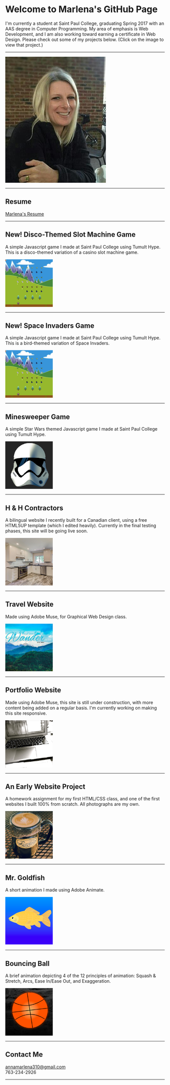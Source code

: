 # Welcome to Marlena's GitHub Page

I'm currently a student at Saint Paul College, graduating Spring 2017 with an AAS degree in Computer Programming. My area of emphasis is Web Development, and I am also working toward earning a certificate in Web Design. Please check out some of my projects below. (Click on the image to view that project.)

<hr>

<img src="headShot.jpg" alt="Marlena headshot" />

<hr>

## Resume

<a href="https://annamarlena.github.io/ResumeV2.pdf">Marlena's Resume</a>

<hr>

## New! Disco-Themed Slot Machine Game
A simple Javascript game I made at Saint Paul College using Tumult Hype. This is a disco-themed variation of a casino slot machine game.

<a href="https://annamarlena.github.io/DiscoMania/"><img src="birds.jpg" alt="disco ball" width="150" height="150" /></a>

<hr>

## New! Space Invaders Game
A simple Javascript game I made at Saint Paul College using Tumult Hype. This is a bird-themed variation of Space Invaders.

<a href="https://annamarlena.github.io/SpaceInvaders/"><img src="birds.jpg" alt="flying birds" width="150" height="150" /></a>

<hr>

## Minesweeper Game
A simple Star Wars themed Javascript game I made at Saint Paul College using Tumult Hype.

<a href="https://annamarlena.github.io/Minesweeper/"><img src="flag.png" alt="storm trooper" width="150" height="150" /></a>

<hr>

## H & H Contractors
A bilingual website I recently built for a Canadian client, using a free HTML5UP template (which I edited heavily). Currently in the final testing phases, this site will be going live soon.

<a href="https://annamarlena.github.io/HHContractors/"><img src="kitchen.png" alt="kitchen" width="150" height="150" /></a>

<hr>

## Travel Website
Made using Adobe Muse, for Graphical Web Design class.

<a href="http://faketravelsite.businesscatalyst.com"><img src="travel.png" alt="travel image" width="150" height="150" /></a>

<hr>

## Portfolio Website
Made using Adobe Muse, this site is still under construction, with more content being added on a regular basis. 
I'm currently working on making this site responsive.

<a href="http://annamarlena.businesscatalyst.com"><img src="portfolio.png" alt="laptop image" width="150" height="150" /></a>

<hr>

## An Early Website Project
A homework assignment for my first HTML/CSS class, and one of the first websites I built 100% from scratch. 
All photographs are my own. 

<a href="https://annamarlena.github.io/PetiteFranceBistro"><img src="coffee.jpg" alt="coffee" width="150" height="150" /></a>

<hr>

## Mr. Goldfish
A short animation I made using Adobe Animate.

<a href="https://www.youtube.com/watch?v=Ojt1-hhV8xw"><img src="goldfish.png" alt="goldfish" width="150" height="150" /></a>

<hr>

## Bouncing Ball 
A brief animation depicting 4 of the 12 principles of animation: Squash & Stretch, Arcs, Ease In/Ease Out, and Exaggeration.

<a href="https://www.youtube.com/watch?v=9efEvee4CCs"><img src="basketball.png" alt="basketball" width="150" height="150" /></a>

<hr>

## Contact Me

annamarlena310@gmail.com <br>
763-234-2926

<hr>
